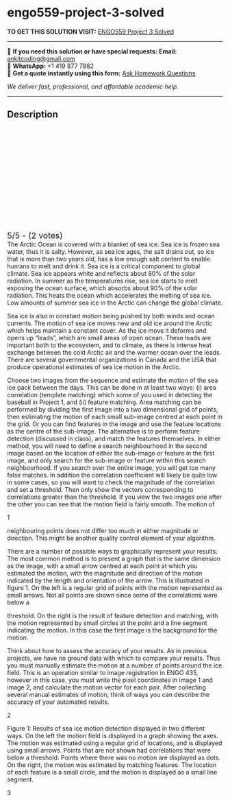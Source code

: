 # engo559-project-3-solved
**TO GET THIS SOLUTION VISIT:** [ENGO559 Project 3 Solved](https://www.ankitcodinghub.com/product/engo559-the-arctic-ocean-is-covered-with-a-blanket-of-sea-ice-sea-ice-is-frozen-sea-water-thus-it-is-salty-however-as-sea-ice-ages-the-salt-drains-out-so-ice-that-is-more-than-two-years-old-h/)


---

📩 **If you need this solution or have special requests:** **Email:** ankitcoding@gmail.com  
📱 **WhatsApp:** +1 419 877 7882  
📄 **Get a quote instantly using this form:** [Ask Homework Questions](https://www.ankitcodinghub.com/services/ask-homework-questions/)

*We deliver fast, professional, and affordable academic help.*

---

<h2>Description</h2>



<div class="kk-star-ratings kksr-auto kksr-align-center kksr-valign-top" data-payload="{&quot;align&quot;:&quot;center&quot;,&quot;id&quot;:&quot;122060&quot;,&quot;slug&quot;:&quot;default&quot;,&quot;valign&quot;:&quot;top&quot;,&quot;ignore&quot;:&quot;&quot;,&quot;reference&quot;:&quot;auto&quot;,&quot;class&quot;:&quot;&quot;,&quot;count&quot;:&quot;2&quot;,&quot;legendonly&quot;:&quot;&quot;,&quot;readonly&quot;:&quot;&quot;,&quot;score&quot;:&quot;5&quot;,&quot;starsonly&quot;:&quot;&quot;,&quot;best&quot;:&quot;5&quot;,&quot;gap&quot;:&quot;4&quot;,&quot;greet&quot;:&quot;Rate this product&quot;,&quot;legend&quot;:&quot;5\/5 - (2 votes)&quot;,&quot;size&quot;:&quot;24&quot;,&quot;title&quot;:&quot;ENGO559 Project 3 Solved&quot;,&quot;width&quot;:&quot;138&quot;,&quot;_legend&quot;:&quot;{score}\/{best} - ({count} {votes})&quot;,&quot;font_factor&quot;:&quot;1.25&quot;}">

<div class="kksr-stars">

<div class="kksr-stars-inactive">
            <div class="kksr-star" data-star="1" style="padding-right: 4px">


<div class="kksr-icon" style="width: 24px; height: 24px;"></div>
        </div>
            <div class="kksr-star" data-star="2" style="padding-right: 4px">


<div class="kksr-icon" style="width: 24px; height: 24px;"></div>
        </div>
            <div class="kksr-star" data-star="3" style="padding-right: 4px">


<div class="kksr-icon" style="width: 24px; height: 24px;"></div>
        </div>
            <div class="kksr-star" data-star="4" style="padding-right: 4px">


<div class="kksr-icon" style="width: 24px; height: 24px;"></div>
        </div>
            <div class="kksr-star" data-star="5" style="padding-right: 4px">


<div class="kksr-icon" style="width: 24px; height: 24px;"></div>
        </div>
    </div>

<div class="kksr-stars-active" style="width: 138px;">
            <div class="kksr-star" style="padding-right: 4px">


<div class="kksr-icon" style="width: 24px; height: 24px;"></div>
        </div>
            <div class="kksr-star" style="padding-right: 4px">


<div class="kksr-icon" style="width: 24px; height: 24px;"></div>
        </div>
            <div class="kksr-star" style="padding-right: 4px">


<div class="kksr-icon" style="width: 24px; height: 24px;"></div>
        </div>
            <div class="kksr-star" style="padding-right: 4px">


<div class="kksr-icon" style="width: 24px; height: 24px;"></div>
        </div>
            <div class="kksr-star" style="padding-right: 4px">


<div class="kksr-icon" style="width: 24px; height: 24px;"></div>
        </div>
    </div>
</div>


<div class="kksr-legend" style="font-size: 19.2px;">
            5/5 - (2 votes)    </div>
    </div>
The Arctic Ocean is covered with a blanket of sea ice. Sea ice is frozen sea water, thus it is salty. However, as sea ice ages, the salt drains out, so ice that is more than two years old, has a low enough salt content to enable humans to melt and drink it. Sea ice is a critical component to global climate. Sea ice appears white and reflects about 80% of the solar radiation. In summer as the temperatures rise, sea ice starts to melt exposing the ocean surface, which absorbs about 90% of the solar radiation. This heats the ocean which accelerates the melting of sea ice. Low amounts of summer sea ice in the Arctic can change the global climate.

Sea ice is also in constant motion being pushed by both winds and ocean currents. The motion of sea ice moves new and old ice around the Arctic which helps maintain a constant cover. As the ice move it deforms and opens up “leads”, which are small areas of open ocean. These leads are important both to the ecosystem, and to climate, as there is intense heat exchange between the cold Arctic air and the warmer ocean over the leads. There are several governmental organizations in Canada and the USA that produce operational estimates of sea ice motion in the Arctic.

Choose two images from the sequence and estimate the motion of the sea ice pack between the days. This can be done in at least two ways: (i) area correlation (template matching) which some of you used in detecting the baseball in Project 1, and (ii) feature matching. Area matching can be performed by dividing the first image into a two dimensional grid of points, then estimating the motion of each small sub-image centred at each point in the grid. Or you can find features in the image and use the feature locations as the centre of the sub-image. The alternative is to perform feature detection (discussed in class), and match the features themselves. In either method, you will need to define a search neighbourhood in the second image based on the location of either the sub-image or feature in the first image, and only search for the sub-image or feature within this search neighbourhood. If you search over the entire image, you will get too many false matches. In addition the correlation coefficient will likely be quite low in some cases, so you will want to check the magnitude of the correlation and set a threshold. Then only show the vectors corresponding to correlations greater than the threshold. If you view the two images one after the other you can see that the motion field is fairly smooth. The motion of

1

neighbouring points does not differ too much in either magnitude or direction. This might be another quality control element of your algorithm.

There are a number of possible ways to graphically represent your results. The most common method is to present a graph that is the same dimension as the image, with a small arrow centred at each point at which you estimated the motion, with the magnitude and direction of the motion indicated by the length and orientation of the arrow. This is illustrated in figure 1. On the left is a regular grid of points with the motion represented as small arrows. Not all points are shown since some of the correlations were below a

threshold. On the right is the result of feature detection and matching, with the motion represented by small circles at the point and a line segment indicating the motion. In this case the first image is the background for the motion.

Think about how to assess the accuracy of your results. As in previous projects, we have no ground data with which to compare your results. Thus you must manually estimate the motion at a number of points around the ice field. This is an operation similar to image registration in ENGO 435, however in this case, you must write the pixel coordinates in image 1 and image 2, and calculate the motion vector for each pair. After collecting several manual estimates of motion, think of ways you can describe the accuracy of your automated results.

2

Figure 1: Results of sea ice motion detection displayed in two different ways. On the left the motion field is displayed in a graph showing the axes. The motion was estimated using a regular grid of locations, and is displayed using small arrows. Points that are not shown had correlations that were below a threshold. Points where there was no motion are displayed as dots. On the right, the motion was estimated by matching features. The location of each feature is a small circle, and the motion is displayed as a small line segment.

3
